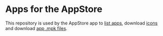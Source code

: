 # Apps for the AppStore

This repository is used by the AppStore app to [list apps](app_index.json), download [icons](icons/) and download [app .mpk files](mpks/).
